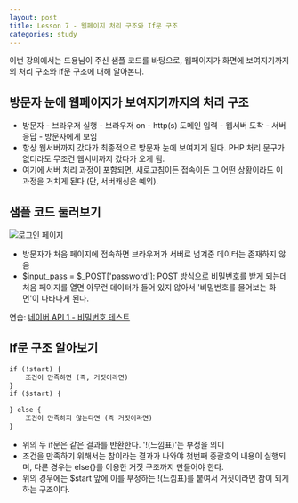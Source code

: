 ```yaml
---
layout: post
title: Lesson 7 - 웹페이지 처리 구조와 If문 구조
categories: study
---
```


이번 강의에서는 드용님이 주신 샘플 코드를 바탕으로, 웹페이지가 화면에 보여지기까지의 처리 구조와 if문 구조에 대해 알아본다.

## 방문자 눈에 웹페이지가 보여지기까지의 처리 구조
* 방문자 - 브라우저 실행 - 브라우저 on - http(s) 도메인 입력 - 웹서버 도착 - 서버응답 - 방문자에게 보임
* 항상 웹서버까지 갔다가 최종적으로 방문자 눈에 보여지게 된다. PHP 처리 문구가 없더라도 무조건 웹서버까지 갔다가 오게 됨.
* 여기에 서버 처리 과정이 포함되면, 새로고침이든 접속이든 그 어떤 상황이라도 이 과정을 거치게 된다 (단, 서버캐싱은 예외).

## 샘플 코드 둘러보기
![로그인 페이지](http://mocha.dothome.co.kr/images/7-1.png)
* 방문자가 처음 페이지에 접속하면 브라우저가 서버로 넘겨준 데이터는 존재하지 않음
* $input_pass = $_POST['password']: POST 방식으로 비밀번호를 받게 되는데 처음 페이지를 열면 아무런 데이터가 들어 있지 않아서 '비밀번호를 물어보는 화면'이 나타나게 된다.

연습: [네이버 API 1 - 비밀번호 테스트](http://mocha.dothome.co.kr/practice/password-test.php)

## If문 구조 알아보기
~~~html
if (!start) {
    조건이 만족하면 (즉, 거짓이라면)
}
if ($start) {

} else {
    조건이 만족하지 않는다면 (즉 거짓이라면)
}
~~~
* 위의 두 if문은 같은 결과를 반환한다. '!(느낌표)'는 부정을 의미
* 조건을 만족하기 위해서는 참이라는 결과가 나와야 첫번째 중괄호의 내용이 실행되며, 다른 경우는 else{}를 이용한 거짓 구조까지 만들어야 한다.
* 위의 경우에는 $start 앞에 이를 부정하는 !(느낌표)를 붙여서 거짓이라면 참이 되게 하는 구조이다.


